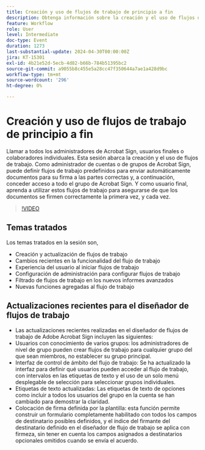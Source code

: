 ```yaml
---
title: Creación y uso de flujos de trabajo de principio a fin
description: Obtenga información sobre la creación y el uso de flujos de trabajo.
feature: Workflow
role: User
level: Intermediate
doc-type: Event
duration: 1273
last-substantial-update: 2024-04-30T00:00:00Z
jira: KT-15301
exl-id: 4b21e52d-5ecb-4d82-b66b-784b51395bc2
source-git-commit: a9055b8c455e5a28cc47f350644a7ae1a428d9bc
workflow-type: tm+mt
source-wordcount: '296'
ht-degree: 0%

---
```


# Creación y uso de flujos de trabajo de principio a fin

Llamar a todos los administradores de Acrobat Sign, usuarios finales o colaboradores individuales. Esta sesión abarca la creación y el uso de flujos de trabajo. Como administrador de cuentas o de grupos de Acrobat Sign, puede definir flujos de trabajo predefinidos para enviar automáticamente documentos para su firma a las partes correctas y, a continuación, conceder acceso a todo el grupo de Acrobat Sign. Y como usuario final, aprenda a utilizar estos flujos de trabajo para asegurarse de que los documentos se firmen correctamente la primera vez, y cada vez.

>[!VIDEO](https://video.tv.adobe.com/v/3428192/?learn=on)

## Temas tratados

Los temas tratados en la sesión son,

* Creación y actualización de flujos de trabajo
* Cambios recientes en la funcionalidad del flujo de trabajo
* Experiencia del usuario al iniciar flujos de trabajo
* Configuración de administración para configurar flujos de trabajo
* Filtrado de flujos de trabajo en los nuevos informes avanzados
* Nuevas funciones agregadas al flujo de trabajo

## Actualizaciones recientes para el diseñador de flujos de trabajo

* Las actualizaciones recientes realizadas en el diseñador de flujos de trabajo de Adobe Acrobat Sign incluyen las siguientes:
* Usuarios con conocimiento de varios grupos: los administradores de nivel de grupo pueden crear flujos de trabajo para cualquier grupo del que sean miembros, no establecer su grupo principal.
* Interfaz de control de ámbito del flujo de trabajo: Se ha actualizado la interfaz para definir qué usuarios pueden acceder al flujo de trabajo, con intervalos en las etiquetas de texto y el uso de un solo menú desplegable de selección para seleccionar grupos individuales.
* Etiquetas de texto actualizadas: Las etiquetas de texto de opciones como incluir a todos los usuarios del grupo en la cuenta se han cambiado para demostrar la claridad.
* Colocación de firma definida por la plantilla: esta función permite construir un formulario completamente habilitado con todos los campos de destinatario posibles definidos, y el índice del firmante del destinatario definido en el diseñador de flujo de trabajo se aplica con firmeza, sin tener en cuenta los campos asignados a destinatarios opcionales omitidos cuando se envía el acuerdo.
